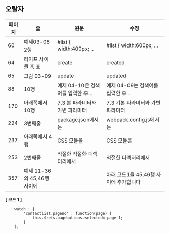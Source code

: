 ## 오탈자
페이지 | 줄 | 원문 | 수정
--- | --- | --- | ---
60 | 예제03-08 2행| #list { width:400px; ... | #list { width:600px; ...
64 | 라이프 사이클 훅 표 | create | created
65 | 그림 03-09 | update | updated
88 | 10행 | 예제 04-10은 검색어를 입력한 후... | 예제 04-09는 검색어를 입력한 후...
170 | 아래쪽에서 10행 | 7.3 본 파라미터와 가변 파라미터 | 7.3 기본 파라미터와 가변 파라미터
224 | 3번째줄 | package.json에서는 | webpack.config.js에서는
237 | 아래쪽에서 4행 | CSS 모듈을 | CSS 모듈은
253 | 2번째줄 | 적절한 적절한 디렉터리에서 | 적절한 디렉터리에서
357 | 예제 11-36의 45,46행사이에 | | 아래 코드1을 45,46행 사이에 추가합니다 


**[ 코드 1 ]**
~~~
    watch : {
        'contactlist.pageno' : function(page) {
            this.$refs.pagebuttons.selected= page-1;
        }
    },
~~~
